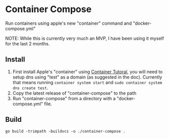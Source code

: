 # Container Compose

Run containers using apple's new "container" command and "docker-compose.yml"

NOTE: While this is currently very much an MVP, I have been using it myself for the
last 2 months.

## Install

1. First install Apple's "container" using [Container
Tutoral](https://github.com/apple/container/blob/main/docs/tutorial.md), you
will need to setup dns using "test" as a domain (as suggested in the doc).
Currently that means running `container system start` and `sudo container system dns create test`.
3. Copy the latest release of "container-compose" to the path
4. Run "container-compose" from a directory with a "docker-compose.yml" file.

## Build

```
go build -trimpath -buildvcs -o ./container-compose .
```

